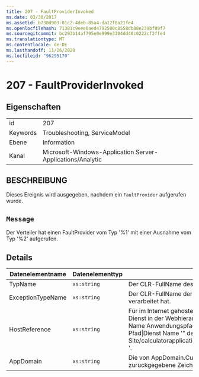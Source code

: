 ```yaml
---
title: 207 - FaultProviderInvoked
ms.date: 03/30/2017
ms.assetid: b730d903-01c2-4deb-85a4-da12f8a21fe4
ms.openlocfilehash: 71381c9eee6aed4792500c8558db88e239bf89f7
ms.sourcegitcommit: bc293b14af795e0e999e3304dd40c0222cf2ffe4
ms.translationtype: MT
ms.contentlocale: de-DE
ms.lasthandoff: 11/26/2020
ms.locfileid: "96295170"
---
```

# <a name="207---faultproviderinvoked"></a>207 - FaultProviderInvoked

## <a name="properties"></a>Eigenschaften  
  
|||  
|-|-|  
|id|207|  
|Keywords|Troubleshooting, ServiceModel|  
|Ebene|Information|  
|Kanal|Microsoft-Windows-Application Server-Applications/Analytic|  
  
## <a name="description"></a>BESCHREIBUNG  

 Dieses Ereignis wird ausgegeben, nachdem ein `FaultProvider` aufgerufen wurde.  
  
## <a name="message"></a>`Message`  

 Der Verteiler hat einen FaultProvider vom Typ '%1' mit einer Ausnahme vom Typ '%2' aufgerufen.  
  
## <a name="details"></a>Details  
  
|Datenelementname|Datenelementtyp|BESCHREIBUNG|  
|--------------------|--------------------|-----------------|  
|TypName|`xs:string`|Der CLR-FullName des aufgerufenen `FaultProvider`-Typs.|  
|ExceptionTypeName|`xs:string`|Der CLR-FullName der Ausnahme, die der `FaultProvider` verarbeitet hat.|  
|HostReference|`xs:string`|Für im Internet gehostete Dienste identifiziert dieses Feld den Dienst in der Webhierarchie eindeutig. Sein Format ist als "Website Name Anwendungspfad für virtuelle Computer&#124;virtuellen Dienst Pfad&#124;Dienst Name '" definiert. Beispiel: "Default Web Site/calculatorapplication&#124;/CalculatorService.svc&#124;CalculatorService '.|  
|AppDomain|`xs:string`|Die von AppDomain.CurrentDomain.FriendlyName zurückgegebene Zeichenfolge.|
